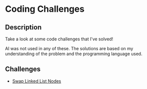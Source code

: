 # Coding Challenges

## Description

Take a look at some code challenges that I've solved!

AI was not used in any of these. The solutions are based on my understanding of the problem and the programming language used.

## Challenges

- [Swap Linked List Nodes](swap-linked-list/swap-linked-list.md)
